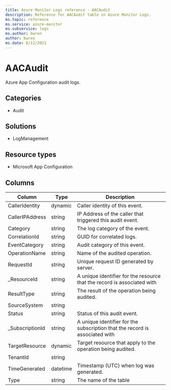 ```yaml
---
title: Azure Monitor Logs reference - AACAudit
description: Reference for AACAudit table in Azure Monitor Logs.
ms.topic: reference
ms.service: azure-monitor
ms.subservice: logs
ms.author: bwren
author: bwren
ms.date: 8/11/2021
---
```


# AACAudit

 Azure App Configuration audit logs.

## Categories

- Audit
## Solutions

- LogManagement
## Resource types

- Microsoft App Configuration




## Columns

|Column|Type|Description|
|---|---|---|
|CallerIdentity|dynamic|Caller identity of this event.|
|CallerIPAddress|string|IP Address of the caller that triggered this audit event.|
|Category|string|The log category of the event.|
|CorrelationId|string|GUID for correlated logs.|
|EventCategory|string|Audit category of this event.|
|OperationName|string|Name of the audited operation.|
|RequestId|string|Unique request ID generated by server.|
|_ResourceId|string|A unique identifier for the resource that the record is associated with|
|ResultType|string|The result of the operation being audited.|
|SourceSystem|string||
|Status|string|Status of this audit event.|
|_SubscriptionId|string|A unique identifier for the subscription that the record is associated with|
|TargetResource|dynamic|Target resource that apply to the operation being audited.|
|TenantId|string||
|TimeGenerated|datetime|Timestamp (UTC) when log was generated.|
|Type|string|The name of the table|
